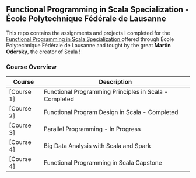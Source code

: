 Functional Programming in Scala Specialization - École Polytechnique Fédérale de Lausanne
---

This repo contains the assignments and projects I completed for the [ Functional Programming in Scala Specialization ](https://www.coursera.org/specializations/scala) offered through École Polytechnique Fédérale de Lausanne and tought by the great <b>Martin Odersky</b>, the creator of Scala !

### Course Overview

| Course | Description |
|--------------------------------------------------------------------------------------------------------------|-------------------------------------------------------------------------------------------------------------------------------------------------------------------|
| [Course 1] | Functional Programming Principles in Scala - Completed |
| [Course 2] | Functional Program Design in Scala - Completed |
| [Course 3] | Parallel Programming - In Progress |
| [Course 4] | Big Data Analysis with Scala and Spark |
| [Course 4] | Functional Programming in Scala Capstone |


